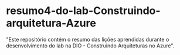 # resumo4-do-lab-Construindo-arquitetura-Azure
"Este repositório contém o resumo das lições aprendidas durante o desenvolvimento do lab na DIO - Construindo Arquiteturas no Azure".
